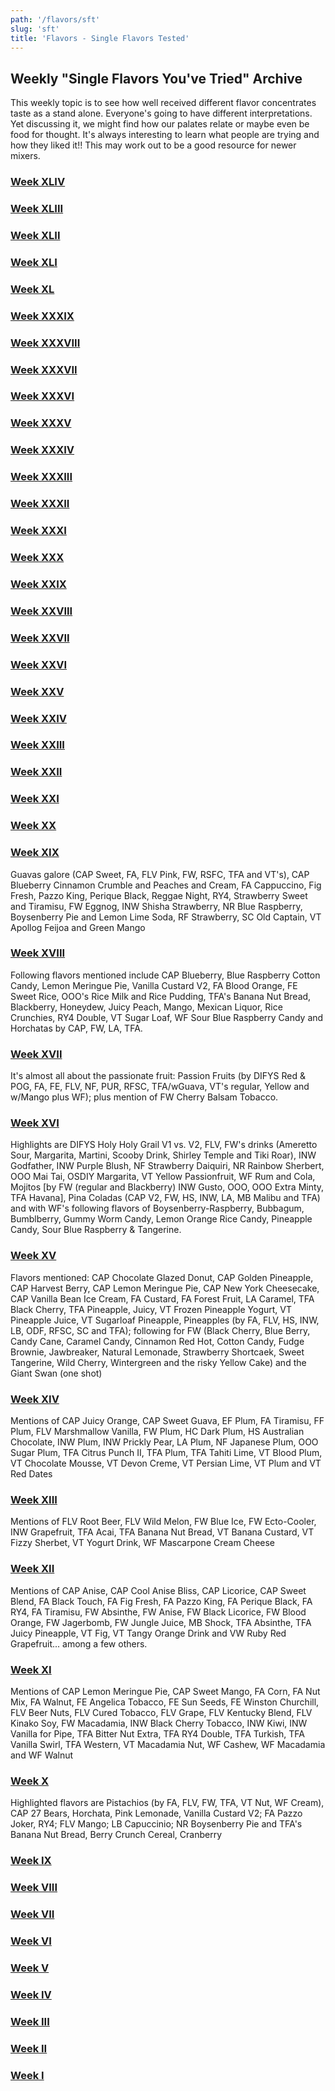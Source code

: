 ```yaml
---
path: '/flavors/sft'
slug: 'sft'
title: 'Flavors - Single Flavors Tested'
---
```


## Weekly "Single Flavors You've Tried" Archive

This weekly topic is to see how well received different flavor concentrates taste as a stand alone. Everyone's going to have different interpretations. Yet discussing it, we might find how our palates relate or maybe even be food for thought. It's always interesting to learn what people are trying and how they liked it!! This may work out to be a good resource for newer mixers.

### [Week XLIV ](http://redd.it/epr3s0)

### [Week XLIII](http://redd.it/emi3o9)

### [Week XLII](http://redd.it/ejimo4)

### [Week XLI](http://redd.it/eg4w0v)

### [Week XL](http://redd.it/ed2hng)

### [Week XXXIX](http://redd.it/e9xef0)

### [Week XXXVIII](https://redd.it/e6po1x)

### [Week XXXVII](https://redd.it/dzndrg)

### [Week XXXVI](https://redd.it/dwi4ry)

### [Week XXXV](https://redd.it/dt6yw4)

### [Week XXXIV](https://redd.it/dptzzi)

### [Week XXXIII](https://redd.it/dmnxvu)

### [Week XXXII](https://redd.it/dg409i)

### [Week XXXI](https://redd.it/dcydsy)

### [Week XXX](https://redd.it/d9su57)

### [Week XXIX](https://redd.it/d6iyfn)

### [Week XXVIII](https://redd.it/d3b48a)

### [Week XXVII](https://redd.it/d031s1)

### [Week XXVI](https://redd.it/cx5fzw)

### [Week XXV](https://redd.it/cu353o)

### [Week XXIV](https://redd.it/cqser5)

### [Week XXIII](https://redd.it/cnoyzi)

### [Week XXII](https://redd.it/ckrmbp)

### [Week XXI](https://redd.it/chuugn)

### [Week XX](https://redd.it/cewluk)

### [Week XIX](https://redd.it/cbyvev)

Guavas galore (CAP Sweet, FA, FLV Pink, FW, RSFC, TFA and VT's), CAP Blueberry Cinnamon Crumble and Peaches and Cream, FA Cappuccino, Fig Fresh, Pazzo King, Perique Black, Reggae Night, RY4, Strawberry Sweet and Tiramisu, FW Eggnog, INW Shisha Strawberry, NR Blue Raspberry, Boysenberry Pie and Lemon Lime Soda, RF Strawberry, SC Old Captain, VT Apollog Feijoa and Green Mango

### [Week XVIII](https://redd.it/c992ji)

Following flavors mentioned include CAP Blueberry, Blue Raspberry Cotton Candy, Lemon Meringue Pie, Vanilla Custard V2, FA Blood Orange, FE Sweet Rice, OOO's Rice Milk and Rice Pudding, TFA's Banana Nut Bread, Blackberry, Honeydew, Juicy Peach, Mango, Mexican Liquor, Rice Crunchies, RY4 Double, VT Sugar Loaf, WF Sour Blue Raspberry Candy and Horchatas by CAP, FW, LA, TFA.

### [Week XVII](https://redd.it/c68op8)

It's almost all about the passionate fruit: Passion Fruits (by DIFYS Red &amp; POG, FA, FE, FLV, NF, PUR, RFSC, TFA/wGuava, VT's regular, Yellow and w/Mango plus WF); plus mention of FW Cherry Balsam Tobacco.

### [Week XVI](https://redd.it/c36med)

Highlights are DIFYS Holy Holy Grail V1 vs. V2, FLV, FW's drinks (Ameretto Sour, Margarita, Martini, Scooby Drink, Shirley Temple and Tiki Roar), INW Godfather, INW Purple Blush, NF Strawberry Daiquiri, NR Rainbow Sherbert, OOO Mai Tai, OSDIY Margarita, VT Yellow Passionfruit, WF Rum and Cola, Mojitos [by FW (regular and Blackberry) INW Gusto, OOO, OOO Extra Minty, TFA Havana], Pina Coladas (CAP V2, FW, HS, INW, LA, MB Malibu and TFA) and with WF's following flavors of Boysenberry-Raspberry, Bubbagum, Bumblberry, Gummy Worm Candy, Lemon Orange Rice Candy, Pineapple Candy, Sour Blue Raspberry &amp; Tangerine.

### [Week XV](https://redd.it/c09rii)

Flavors mentioned: CAP Chocolate Glazed Donut, CAP Golden Pineapple, CAP Harvest Berry, CAP Lemon Meringue Pie, CAP New York Cheesecake, CAP Vanilla Bean Ice Cream, FA Custard, FA Forest Fruit, LA Caramel, TFA Black Cherry, TFA Pineapple, Juicy, VT Frozen Pineapple Yogurt, VT Pineapple Juice, VT Sugarloaf Pineapple, Pineapples (by FA, FLV, HS, INW, LB, ODF, RFSC, SC and TFA); following for FW (Black Cherry, Blue Berry, Candy Cane, Caramel Candy, Cinnamon Red Hot, Cotton Candy, Fudge Brownie, Jawbreaker, Natural Lemonade, Strawberry Shortcaek, Sweet Tangerine, Wild Cherry, Wintergreen and the risky Yellow Cake) and the Giant Swan (one shot)

### [Week XIV](https://redd.it/bxhl76)

Mentions of CAP Juicy Orange, CAP Sweet Guava, EF Plum, FA Tiramisu, FF Plum, FLV Marshmallow Vanilla, FW Plum, HC Dark Plum, HS Australian Chocolate, INW Plum, INW Prickly Pear, LA Plum, NF Japanese Plum, OOO Sugar Plum, TFA Citrus Punch II, TFA Plum, TFA Tahiti Lime, VT Blood Plum, VT Chocolate Mousse, VT Devon Creme, VT Persian Lime, VT Plum and VT Red Dates

### [Week XIII](https://redd.it/bva0h3)

Mentions of FLV Root Beer, FLV Wild Melon, FW Blue Ice, FW Ecto-Cooler, INW Grapefruit, TFA Acai, TFA Banana Nut Bread, VT Banana Custard, VT Fizzy Sherbet, VT Yogurt Drink, WF Mascarpone Cream Cheese

### [Week XII](https://redd.it/bs4utw)

Mentions of CAP Anise, CAP Cool Anise Bliss, CAP Licorice, CAP Sweet Blend, FA Black Touch, FA Fig Fresh, FA Pazzo King, FA Perique Black, FA RY4, FA Tiramisu, FW Absinthe, FW Anise, FW Black Licorice, FW Blood Orange, FW Jagerbomb, FW Jungle Juice, MB Shock, TFA Absinthe, TFA Juicy Pineapple, VT Fig, VT Tangy Orange Drink and VW Ruby Red Grapefruit... among a few others.

### [Week XI](https://redd.it/bpg9m2)

Mentions of CAP Lemon Meringue Pie, CAP Sweet Mango, FA Corn, FA Nut Mix, FA Walnut, FE Angelica Tobacco, FE Sun Seeds, FE Winston Churchill, FLV Beer Nuts, FLV Cured Tobacco, FLV Grape, FLV Kentucky Blend, FLV Kinako Soy, FW Macadamia, INW Black Cherry Tobacco, INW Kiwi, INW Vanilla for Pipe, TFA Bitter Nut Extra, TFA RY4 Double, TFA Turkish, TFA Vanilla Swirl, TFA Western, VT Macadamia Nut, WF Cashew, WF Macadamia and WF Walnut

### [Week X](https://redd.it/bml9lw)

Highlighted flavors are Pistachios (by FA, FLV, FW, TFA, VT Nut, WF Cream), CAP 27 Bears, Horchata, Pink Lemonade, Vanilla Custard V2; FA Pazzo Joker, RY4; FLV Mango; LB Capuccinio; NR Boysenberry Pie and TFA's Banana Nut Bread, Berry Crunch Cereal, Cranberry

### [Week IX](https://redd.it/bjyg4v)

### [Week VIII](https://www.reddit.com/r/DIY_eJuice/comments/bharid/single_flavors_youve_sampled_recently/)

### [Week VII](https://redd.it/bemb2q)

### [Week VI](https://redd.it/bc1g80)

### [Week V](https://redd.it/b9j3bf)

### [Week IV](https://redd.it/b6jcns)

### [Week III](https://redd.it/b3syzj)

### [Week II](https://redd.it/b15m07)

### [Week I](https://redd.it/ay9ut3)